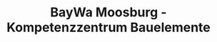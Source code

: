 ---
title: "BayWa Moosburg - Kompetenzzentrum Bauelemente"
url: /wang/baywa-moosburg-kompetenzzentrum-bauelemente/
shop: Baustoffe
---